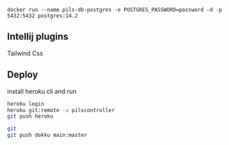 ``docker run --name pils-db-postgres -e POSTGRES_PASSWORD=password -d -p 5432:5432 postgres:14.2``

## Intellij plugins
Tailwind Css

## Deploy 
install heroku cli and run
````bash
heroku login
heroku git:remote -a pilscontroller
git push heroku

git 
git push dokku main:master
````
